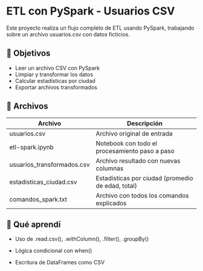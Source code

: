 # ETL con PySpark - Usuarios CSV

Este proyecto realiza un flujo completo de ETL usando PySpark, trabajando sobre un archivo usuarios.csv con datos ficticios.

## 📌 Objetivos

- Leer un archivo CSV con PySpark
- Limpiar y transformar los datos
- Calcular estadísticas por ciudad
- Exportar archivos transformados

## 📁 Archivos

| Archivo | Descripción |
|--------|-------------|
| usuarios.csv | Archivo original de entrada |
| etl-spark.ipynb | Notebook con todo el procesamiento paso a paso |
| usuarios_transformados.csv | Archivo resultado con nuevas columnas |
| estadisticas_ciudad.csv | Estadísticas por ciudad (promedio de edad, total) |
| comandos_spark.txt | Archivo con todos los comandos explicados |

## 🧠 Qué aprendí

- Uso de .read.csv(), .withColumn(), .filter(), .groupBy()
- Lógica condicional con when()

- Escritura de DataFrames como CSV
